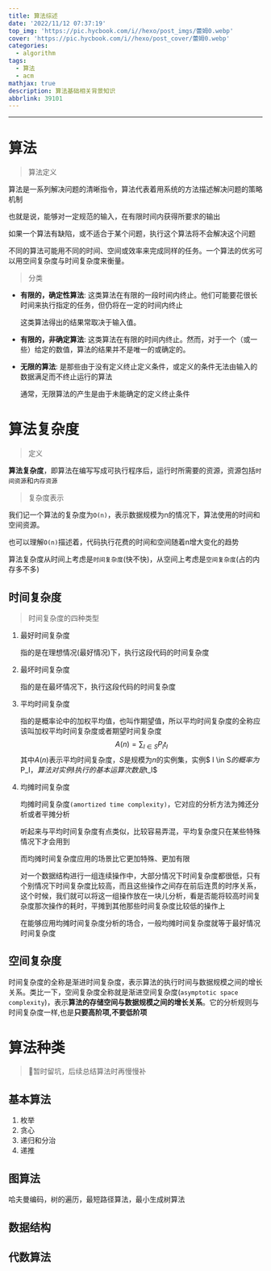 ```yaml
---
title: 算法综述
date: '2022/11/12 07:37:19'
top_img: 'https://pic.hycbook.com/i//hexo/post_imgs/蕾姆0.webp'
cover: 'https://pic.hycbook.com/i//hexo/post_cover/蕾姆0.webp'
categories:
  - algorithm
tags:
  - 算法
  - acm
mathjax: true
description: 算法基础相关背景知识
abbrlink: 39101
---
```


---





# 算法

> 算法定义

算法是一系列解决问题的清晰指令，算法代表着用系统的方法描述解决问题的策略机制

也就是说，能够对一定规范的输入，在有限时间内获得所要求的输出

如果一个算法有缺陷，或不适合于某个问题，执行这个算法将不会解决这个问题

不同的算法可能用不同的时间、空间或效率来完成同样的任务。一个算法的优劣可以用空间复杂度与时间复杂度来衡量。

> 分类

* **有限的，确定性算法**: 这类算法在有限的一段时间内终止。他们可能要花很长时间来执行指定的任务，但仍将在一定的时间内终止

  这类算法得出的结果常取决于输入值。

* **有限的，非确定算法**: 这类算法在有限的时间内终止。然而，对于一个（或一些）给定的数值，算法的结果并不是唯一的或确定的。

* **无限的算法**: 是那些由于没有定义终止定义条件，或定义的条件无法由输入的数据满足而不终止运行的算法

  通常，无限算法的产生是由于未能确定的定义终止条件

# 算法复杂度

> 定义

**算法复杂度**，即算法在编写写成可执行程序后，运行时所需要的资源，资源包括`时间资源`和`内存资源`

> 复杂度表示

我们记一个算法的复杂度为`O(n)`，表示数据规模为n的情况下，算法使用的时间和空间资源。

也可以理解`O(n)`描述着，代码执行花费的时间和空间随着n增大变化的趋势

算法复杂度从时间上考虑是`时间复杂度`(快不快)，从空间上考虑是`空间复杂度`(占的内存多不多)

## 时间复杂度

> 时间复杂度的四种类型

1. 最好时间复杂度

   指的是在理想情况(最好情况)下，执行这段代码的时间复杂度

2. 最坏时间复杂度

   指的是在最坏情况下，执行这段代码的时间复杂度

3. 平均时间复杂度

   指的是概率论中的加权平均值，也叫作期望值，所以平均时间复杂度的全称应该叫加权平均时间复杂度或者期望时间复杂度
   $$
   A(n) = \sum _{I \in S}{P_It_I}
   $$
   其中$A(n)$表示平均时间复杂度，$S$是规模为$n$的实例集，实例$ I \in S$的概率为$P_I$，算法对实例$I$执行的基本运算次数是$t_I$

4. 均摊时间复杂度

   均摊时间复杂度`(amortized time complexity)`，它对应的分析方法为摊还分析或者平摊分析

   听起来与平均时间复杂度有点类似，比较容易弄混，平均复杂度只在某些特殊情况下才会用到

   而均摊时间复杂度应用的场景比它更加特殊、更加有限

   对一个数据结构进行一组连续操作中，大部分情况下时间复杂度都很低，只有个别情况下时间复杂度比较高，而且这些操作之间存在前后连贯的时序关系，这个时候，我们就可以将这一组操作放在一块儿分析，看是否能将较高时间复杂度那次操作的耗时，平摊到其他那些时间复杂度比较低的操作上

   在能够应用均摊时间复杂度分析的场合，一般均摊时间复杂度就等于最好情况时间复杂度

## 空间复杂度

 时间复杂度的全称是渐进时间复杂度，表示算法的执行时间与数据规模之间的增长关系。类比一下，空间复杂度全称就是渐进空间复杂度(`asymptotic space complexity`)，表示**算法的存储空间与数据规模之间的增长关系**。它的分析规则与时间复杂度一样,也是**只要高阶项,不要低阶项**



# 算法种类

> 🌿暂时留坑，后续总结算法时再慢慢补

## 基本算法

1. 枚举
2. 贪心
3. 递归和分治
4. 递推

## 图算法

哈夫曼编码，树的遍历，最短路径算法，最小生成树算法

## 数据结构



## 代数算法

